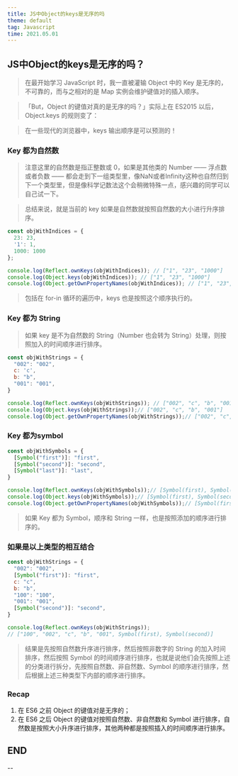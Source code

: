 ```yaml
---
title: JS中Object的keys是无序的吗
theme: default
tag: Javascript
time: 2021.05.01
---
```


## JS中Object的keys是无序的吗？

> 在最开始学习 JavaScript 时，我一直被灌输 Object 中的 Key 是无序的，不可靠的，而与之相对的是 Map 实例会维护键值对的插入顺序。

> 「But，Object 的键值对真的是无序的吗？」实际上在 ES2015 以后，Object.keys 的规则变了：

> 在一些现代的浏览器中，keys 输出顺序是可以预测的！

### Key 都为自然数

>注意这里的自然数是指正整数或 0，如果是其他类的 Number —— 浮点数或者负数 —— 都会走到下一组类型里，像NaN或者Infinity这种也自然归到下一个类型里，但是像科学记数法这个会稍微特殊一点，感兴趣的同学可以自己试一下。

>总结来说，就是当前的 key 如果是自然数就按照自然数的大小进行升序排序。

```js
const objWithIndices = {
  23: 23,
  '1': 1,
  1000: 1000
};

console.log(Reflect.ownKeys(objWithIndices)); // ["1", "23", "1000"]
console.log(Object.keys(objWithIndices)); // ["1", "23", "1000"]
console.log(Object.getOwnPropertyNames(objWithIndices)); // ["1", "23", "1000"]
```

> 包括在 for-in 循环的遍历中，keys 也是按照这个顺序执行的。

### Key 都为 String

> 如果 key 是不为自然数的 String（Number 也会转为 String）处理，则按照加入的时间顺序进行排序。

```js
const objWithStrings = {
  "002": "002",
  c: 'c',
  b: "b",
  "001": "001",
}

console.log(Reflect.ownKeys(objWithStrings)); // ["002", "c", "b", "001"]
console.log(Object.keys(objWithStrings));// ["002", "c", "b", "001"]
console.log(Object.getOwnPropertyNames(objWithStrings));// ["002", "c", "b", "001"]
```

### Key 都为symbol

```js
const objWithSymbols = {
  [Symbol("first")]: "first",
  [Symbol("second")]: "second",
  [Symbol("last")]: "last",
}

console.log(Reflect.ownKeys(objWithSymbols));// [Symbol(first), Symbol(second), Symbol(last)]
console.log(Object.keys(objWithSymbols));// [Symbol(first), Symbol(second), Symbol(last)]
console.log(Object.getOwnPropertyNames(objWithSymbols));// [Symbol(first), Symbol(second), Symbol(last)]
```

> 如果 Key 都为 Symbol，顺序和 String 一样，也是按照添加的顺序进行排序的。

### 如果是以上类型的相互结合

```js
const objWithStrings = {
  "002": "002",
  [Symbol("first")]: "first",
  c: "c",
  b: "b",
  "100": "100",
  "001": "001",
  [Symbol("second")]: "second",
}

console.log(Reflect.ownKeys(objWithStrings));
// ["100", "002", "c", "b", "001", Symbol(first), Symbol(second)]
```

> 结果是先按照自然数升序进行排序，然后按照非数字的 String 的加入时间排序，然后按照 Symbol 的时间顺序进行排序，也就是说他们会先按照上述的分类进行拆分，先按照自然数、非自然数、Symbol 的顺序进行排序，然后根据上述三种类型下内部的顺序进行排序。

### Recap

1. 在 ES6 之前 Object 的键值对是无序的；
2. 在 ES6 之后 Object 的键值对按照自然数、非自然数和 Symbol 进行排序，自然数是按照大小升序进行排序，其他两种都是按照插入的时间顺序进行排序。

## END

--
